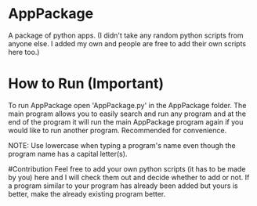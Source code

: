 # AppPackage
A package of python apps. (I didn't take any random python scripts from anyone else. I added my own and people are free to add their own scripts here too.)

# How to Run (Important)
To run AppPackage open 'AppPackage.py' in the AppPackage folder. The main program allows you to easily search and run any program and at the end of the program it will run the main AppPackage program again if you would like to run another program. Recommended for convenience.

NOTE: Use lowercase when typing a program's name even though the program name has a capital letter(s).

#Contribution
Feel free to add your own python scripts (it has to be made by you) here and I will check them out and decide whether to add or not. If a program similar to your program has already been added but yours is better, make the already existing program better.




